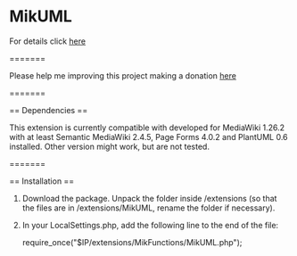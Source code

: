 MikUML
======================

For details click [here](https://www.mediawiki.org/Extension:MikFunctions) 

=======

Please help me improving this project making a donation [here](https://www.paypal.com/cgi-bin/webscr?cmd=_s-xclick&hosted_button_id=UBX4YGMGGWHEN)

=======

== Dependencies ==

This extension is currently compatible with developed for MediaWiki 1.26.2 with at least Semantic
MediaWiki 2.4.5, Page Forms 4.0.2 and PlantUML 0.6 installed. Other version might work, but
are not tested.

=======

== Installation ==

1. Download the package. Unpack the folder inside /extensions (so that the files
   are in /extensions/MikUML, rename the folder if necessary).

2. In your LocalSettings.php, add the following line to the end of the file:

   require_once("$IP/extensions/MikFunctions/MikUML.php");
   
